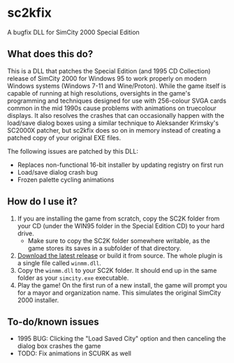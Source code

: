 # sc2kfix
A bugfix DLL for SimCity 2000 Special Edition

## What does this do?
This is a DLL that patches the Special Edition (and 1995 CD Collection) release of SimCity 2000 for Windows 95 to work properly on modern Windows systems (Windows 7-11 and Wine/Proton). While the game itself is capable of running at high resolutions, oversights in the game's programming and techniques designed for use with 256-colour SVGA cards common in the mid 1990s cause problems with animations on truecolour displays. It also resolves the crashes that can occasionally happen with the load/save dialog boxes using a similar technique to Aleksander Krimsky's SC2000X patcher, but sc2kfix does so on in memory instead of creating a patched copy of your original EXE files.

The following issues are patched by this DLL:
* Replaces non-functional 16-bit installer by updating registry on first run
* Load/save dialog crash bug
* Frozen palette cycling animations

## How do I use it?
1. If you are installing the game from scratch, copy the SC2K folder from your CD (under the WIN95 folder in the Special Edition CD) to your hard drive.
   * Make sure to copy the SC2K folder somewhere writable, as the game stores its saves in a subfolder of that directory.
2. [Download the latest release](https://github.com/araxestroy/sc2kfix/releases) or build it from source. The whole plugin is a single file called `winmm.dll`.
3. Copy the `winmm.dll` to your SC2K folder. It should end up in the same folder as your `simcity.exe` executable.
4. Play the game! On the first run of a new install, the game will prompt you for a mayor and organization name. This simulates the original SimCity 2000 installer.


## To-do/known issues
* 1995 BUG: Clicking the "Load Saved City" option and then canceling the dialog box crashes the game
* TODO: Fix animations in SCURK as well
